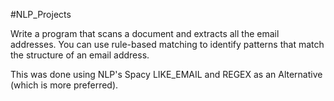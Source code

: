 #NLP_Projects


Write a program that scans a document and extracts all the email addresses. You can use rule-based matching to identify patterns that match the structure of an email address.

This was done using NLP's Spacy LIKE_EMAIL and REGEX as an Alternative (which is more preferred).
